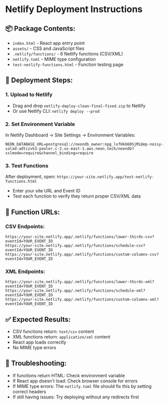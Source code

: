 # Netlify Deployment Instructions

## 📦 **Package Contents:**
- `index.html` - React app entry point
- `assets/` - CSS and JavaScript files
- `.netlify/functions/` - 6 Netlify functions (CSV/XML)
- `netlify.toml` - MIME type configuration
- `test-netlify-functions.html` - Function testing page

## 🚀 **Deployment Steps:**

### **1. Upload to Netlify**
- Drag and drop `netlify-deploy-clean-final-fixed.zip` to Netlify
- Or use Netlify CLI: `netlify deploy --prod`

### **2. Set Environment Variable**
In Netlify Dashboard → Site Settings → Environment Variables:
```
NEON_DATABASE_URL=postgresql://neondb_owner:npg_lxfHkb60SjMi@ep-noisy-salad-adtczvk3-pooler.c-2.us-east-1.aws.neon.tech/neondb?sslmode=require&channel_binding=require
```

### **3. Test Functions**
After deployment, open: `https://your-site.netlify.app/test-netlify-functions.html`
- Enter your site URL and Event ID
- Test each function to verify they return proper CSV/XML data

## 🎯 **Function URLs:**

### **CSV Endpoints:**
```
https://your-site.netlify.app/.netlify/functions/lower-thirds-csv?eventId=YOUR_EVENT_ID
https://your-site.netlify.app/.netlify/functions/schedule-csv?eventId=YOUR_EVENT_ID
https://your-site.netlify.app/.netlify/functions/custom-columns-csv?eventId=YOUR_EVENT_ID
```

### **XML Endpoints:**
```
https://your-site.netlify.app/.netlify/functions/lower-thirds-xml?eventId=YOUR_EVENT_ID
https://your-site.netlify.app/.netlify/functions/schedule-xml?eventId=YOUR_EVENT_ID
https://your-site.netlify.app/.netlify/functions/custom-columns-xml?eventId=YOUR_EVENT_ID
```

## ✅ **Expected Results:**
- CSV functions return: `text/csv` content
- XML functions return: `application/xml` content
- React app loads correctly
- No MIME type errors

## 🔧 **Troubleshooting:**
- If functions return HTML: Check environment variable
- If React app doesn't load: Check browser console for errors
- If MIME type errors: The `netlify.toml` file should fix this by setting correct headers
- If still having issues: Try deploying without any redirects first
